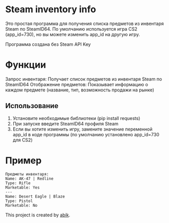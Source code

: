 # Steam inventory info
Это простая программа для получения списка предметов из инвентаря Steam по SteamID64. По умолчанию используется игра CS2 (app_id=730), но вы можете изменить app_id на другую игру.

Программа создана без Steam API Key

# Функции
Запрос инвентаря: Получает список предметов из инвентаря Steam по SteamID64
Отображение предметов: Показывает информацию о каждом предмете (название, тип, возможность продажи на рынке)
## Использование
1. Установите необходимые библиотеки (pip install requests)
2. При запуске введите SteamID64 профиля Steam
3. Если вы хотите изменить игру, замените значение переменной app_id в коде программы (по умолчанию установлено app_id=730 для CS2)

# Пример
```
Предметы инвентаря:
Name: AK-47 | Redline
Type: Rifle
Marketable: Yes
---
Name: Desert Eagle | Blaze
Type: Pistol
Marketable: No
```

This project is created by [abik](https://github.com/BoG3mey).
